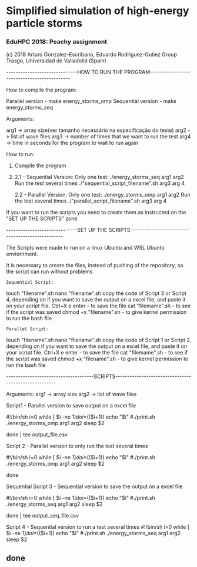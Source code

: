 # Simplified simulation of high-energy particle storms

### EduHPC 2018: Peachy assignment

(c) 2018 Arturo Gonzalez-Escribano, Eduardo Rodriguez-Gutiez
Group Trasgo, Universidad de Valladolid (Spain)


------------------------------HOW TO RUN THE PROGRAM--------------------------------------------

How to compile the program: 

Parallel version - make energy_storms_omp
Sequential version - make energy_storms_seq



Arguments:

arg1 -> array size(ver tamanho necessário na especificação do teste)
arg2 -> list of wave files
arg3 -> number of times that we want to run the test
arg4 -> time in seconds for the program to wait to run again

How to run:
1. Compile the program
2. 
    2.1 - Sequential Version:
        Only one test:
		./energy_storms_seq arg1 arg2
        Run the test several times
		./"sequential_script_filename".sh arg3 arg 4


	2.2 - Parallel Version:
	    Only one test:
		./energy_storms_omp arg1 arg2
        Run the test several times 
		./"parallel_script_filename".sh arg3 arg 4

If you want to run the scripts you need to create them as instructed on the "SET UP THE SCRIPTS" zone

------------------------------SET UP THE SCRIPTS-------------------------------------------------


The Scripts were made to run on a linux Ubunto and WSL Ubunto enviornment.

It is necessary to create the files, instead of pushing of the repository, so the script can run without problems

    Sequential Script:

touch "filename".sh
nano "filename".sh
copy the code of Script 3 or Script 4, depending on if you want to save the output on a excel file, and paste it on your script file.
Ctrl+X e enter - to save the file
cat "filemame".sh -  to see if the script was saved
chmod +x "filename".sh -  to give kernel permission to run the bash file 


    Parallel Script:

touch "filename".sh
nano "filename".sh
copy the code of Script 1 or Script 2, depending on if you want to save the output on a excel file, and paste it on your script file.
Ctrl+X e enter - to save the file
cat "filemame".sh -  to see if the script was saved
chmod +x "filename".sh -  to give kernel permission to run the bash file 





-------------------------------------SCRIPTS-----------------------------------------------------

Arguments: 
    arg1 -> array size
    arg2 -> list of wave files 


Script1 - Parallel version to save output on a excel file

#!/bin/sh
i=0
while [ $i -ne $1 ]
do
        i=$(($i+1))
        echo "$i"
	#./print.sh
	./energy_storms_omp arg1 arg2
	sleep $2
	
done | tee output_file.csv

Script 2 - Parallel version to only run the test several times

#!/bin/sh
i=0
while [ $i -ne $1 ]
do
        i=$(($i+1))
        echo "$i"
	#./print.sh
	./energy_storms_omp arg1 arg2
	sleep $2
	
done

Sequential 
Script 3 - Sequential version to save the output on a excel file

#!/bin/sh
i=0
while [ $i -ne $1 ]
do
        i=$(($i+1))
        echo "$i"
	#./print.sh
	./energy_storms_seq arg1 arg2
	sleep $2
	
done | tee output_seq_file.csv


Script 4 - Sequential version to run a test several times
#!/bin/sh
i=0
while [ $i -ne $1 ]
do
        i=$(($i+1))
        echo "$i"
	#./print.sh
	./energy_storms_seq arg1 arg2
	sleep $2
	
done 
--------------------------------------------------------------

